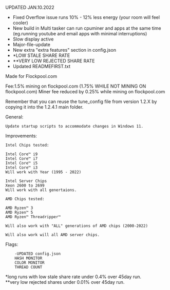UPDATED JAN.10.2022

- Fixed Overflow issue runs 10% - 12% less energy (your room will feel cooler)
- New build in Multi tasker can run cpuminer and apps at the same time (eg.running youtube and email apps with minimal interruptions)
- Slow display active
- Major-file-update
- New extra "extra features" section in config.json
- *LOW STALE SHARE RATE 
- **VERY LOW REJECTED SHARE RATE
- Updated READMEFIRST.txt

Made for Flockpool.com

Fee:1.5% mining on flockpool.com (1.75% WHILE NOT MINING ON flockpool.com)
Miner fee reduced by 0.25% while mining on flockpool.com 

Remember that you can reuse the tune_config file from version 1.2.X by copying it into the 1.2.4.1 main folder.

General:

    Update startup scripts to accommodate changes in Windows 11.
    
Improvements:
    
    Intel Chips tested:

    Intel Core™ i9
    Intel Core™ i7 
    Intel Core™ i5
    Intel Core™ i3
    Will work with Year (1995 - 2022)

    Intel Server Chips
    Xeon 2600 to 2699 
    Will work with all genertaions. 

    AMD Chips tested:
    
    AMD Ryzen™ 3
    AMD Ryzen™ 5
    AMD Ryzen™ Threadripper™
    
    Will also work with "ALL" generations of AMD chips (2000-2022)

    Will also work will all AMD server chips.
  
Flags:

        -UPDATED config.json
        HASH MONITOR
        COLOR MONITOR
        THREAD COUNT
        
*long runs with low stale share rate under 0.4% over 45day run.  
**very low rejected shares under 0.01% over 45day run. 

